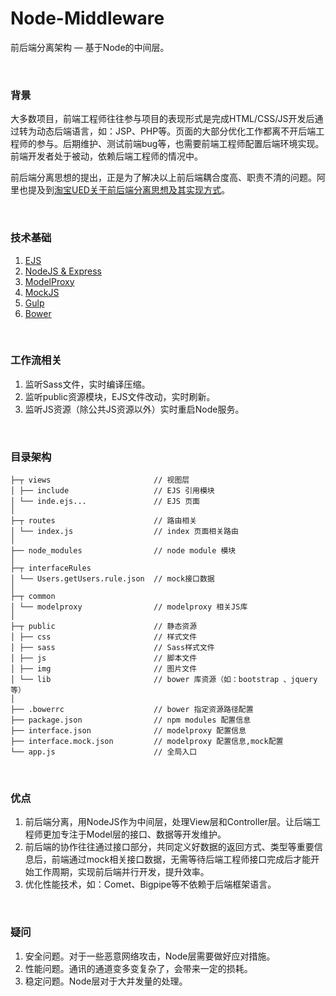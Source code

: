 # Node-Middleware
前后端分离架构 — 基于Node的中间层。

<br/>

### 背景
大多数项目，前端工程师往往参与项目的表现形式是完成HTML/CSS/JS开发后通过转为动态后端语言，如：JSP、PHP等。页面的大部分优化工作都离不开后端工程师的参与。后期维护、测试前端bug等，也需要前端工程师配置后端环境实现。前端开发者处于被动，依赖后端工程师的情况中。

前后端分离思想的提出，正是为了解决以上前后端耦合度高、职责不清的问题。阿里也提及到[淘宝UED关于前后端分离思想及其实现方式](http://ued.taobao.org/blog/2014/04/full-stack-development-with-nodejs/)。

<br/>

### 技术基础
1. [EJS](http://www.embeddedjs.com/)
2. [NodeJS & Express](https://nodejs.org/)
3. [ModelProxy](https://github.com/carlisliu/modelproxy)
4. [MockJS](http://mockjs.com/)
5. [Gulp](http://www.gulpjs.com.cn/)
6. [Bower](http://bower.io/)

<br/>


### 工作流相关
1. 监听Sass文件，实时编译压缩。
2. 监听public资源模块，EJS文件改动，实时刷新。
3. 监听JS资源（除公共JS资源以外）实时重启Node服务。


<br/>

### 目录架构

    ├─┬ views                       // 视图层
    │ ├── include                   // EJS 引用模块
    │ └── inde.ejs...               // EJS 页面  
    │
    ├─┬ routes                      // 路由相关
    │ └── index.js                  // index 页面相关路由
    │
    ├── node_modules                // node module 模块
    │
    ├─┬ interfaceRules
    │ └── Users.getUsers.rule.json  // mock接口数据
    │
    ├─┬ common
    │ └── modelproxy                // modelproxy 相关JS库
    │
    ├─┬ public                      // 静态资源
    │ ├── css                       // 样式文件
    │ ├── sass                      // Sass样式文件
    │ ├── js                        // 脚本文件
    │ ├── img                       // 图片文件
    │ └── lib                       // bower 库资源（如：bootstrap 、jquery 等）
    │
    ├── .bowerrc                    // bower 指定资源路径配置
    ├── package.json                // npm modules 配置信息
    ├── interface.json              // modelproxy 配置信息
    ├── interface.mock.json         // modelproxy 配置信息,mock配置
    └── app.js                      // 全局入口



<br/>

### 优点
1. 前后端分离，用NodeJS作为中间层，处理View层和Controller层。让后端工程师更加专注于Model层的接口、数据等开发维护。
2. 前后端的协作往往通过接口部分，共同定义好数据的返回方式、类型等重要信息后，前端通过mock相关接口数据，无需等待后端工程师接口完成后才能开始工作周期，实现前后端并行开发，提升效率。
3. 优化性能技术，如：Comet、Bigpipe等不依赖于后端框架语言。


<br/>


### 疑问
1. 安全问题。对于一些恶意网络攻击，Node层需要做好应对措施。
2. 性能问题。通讯的通道变多变复杂了，会带来一定的损耗。
3. 稳定问题。Node层对于大并发量的处理。



<br/>
